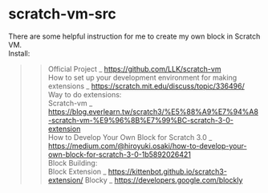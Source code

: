 # scratch-vm-src
There are some helpful instruction for me to create my own block in Scratch VM.  
Install:  
>>Official Project _ https://github.com/LLK/scratch-vm  
>>How to set up your development environment for making extensions _ https://scratch.mit.edu/discuss/topic/336496/  
Way to do extensions:  
>>Scratch-vm _ https://blog.everlearn.tw/scratch3/%E5%88%A9%E7%94%A8-scratch-vm-%E9%96%8B%E7%99%BC-scratch-3-0-extension  
>>How to Develop Your Own Block for Scratch 3.0 _ https://medium.com/@hiroyuki.osaki/how-to-develop-your-own-block-for-scratch-3-0-1b5892026421  
Block Building:  
>>Block Extension _ https://kittenbot.github.io/scratch3-extension/
>>Blocky _ https://developers.google.com/blockly
